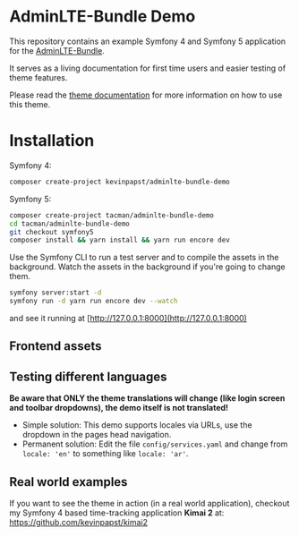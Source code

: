 # AdminLTE-Bundle Demo

This repository contains an example Symfony 4 and Symfony 5 application for the [AdminLTE-Bundle](https://github.com/kevinpapst/AdminLTEBundle).

It serves as a living documentation for first time users and easier testing of theme features.

Please read the [theme documentation](https://github.com/kevinpapst/AdminLTEBundle/blob/master/Resources/docs/) for more information on how to use this theme.


# Installation

Symfony 4:

```bash
composer create-project kevinpapst/adminlte-bundle-demo 
```

Symfony 5:

```bash
composer create-project tacman/adminlte-bundle-demo 
cd tacman/adminlte-bundle-demo 
git checkout symfony5
composer install && yarn install && yarn run encore dev
```

Use the Symfony CLI to run a test server and to compile the assets in the background. Watch the assets in the background if you're going to change them.

```bash
symfony server:start -d 
symfony run -d yarn run encore dev --watch
```

and see it running at [http://127.0.0.1:8000](http://127.0.0.1:8000)

## Frontend assets


## Testing different languages

**Be aware that ONLY the theme translations will change (like login screen and toolbar dropdowns), the demo itself is not translated!** 

- Simple solution: This demo supports locales via URLs, use the dropdown in the pages head navigation.
- Permanent solution: Edit the file `config/services.yaml` and change from `locale: 'en'` to something like `locale: 'ar'`.

## Real world examples

If you want to see the theme in action (in a real world application), checkout my Symfony 4 based time-tracking application **Kimai 2** at:
https://github.com/kevinpapst/kimai2
